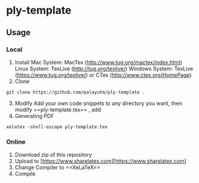 # ply-template
## Usage
### Local
1. Install
Mac System: MacTex  (http://www.tug.org/mactex/index.html)
Linux System: TexLive  (http://tug.org/texlive/)
Windows System: TexLive (https://www.tug.org/texlive/) or CTex (http://www.ctex.org/HomePage)
2. Clone
```
git clone https://github.com/palayutm/ply-template .
```
3. Modify
Add your own code snippets to any directory you want, then modify ==ply-template.tex== , add 
4. Generating PDF
```
xelatex -shell-escape ply-template.tex
```

### Online
1. Download zip of this repository
2. Upload to [https://www.sharelatex.com][https://www.sharelatex.com]
3. Change Compiler to ==XeLaTeX==
4. Compile
